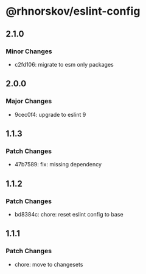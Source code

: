 # @rhnorskov/eslint-config

## 2.1.0

### Minor Changes

- c2fd106: migrate to esm only packages

## 2.0.0

### Major Changes

- 9cec0f4: upgrade to eslint 9

## 1.1.3

### Patch Changes

- 47b7589: fix: missing dependency

## 1.1.2

### Patch Changes

- bd8384c: chore: reset eslint config to base

## 1.1.1

### Patch Changes

- chore: move to changesets
